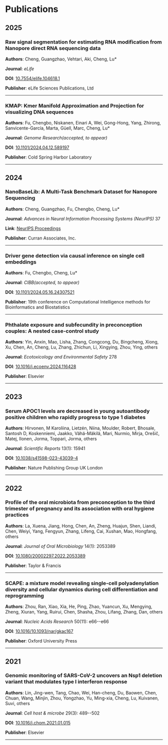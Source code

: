 # Publications

## 2025

### Raw signal segmentation for estimating RNA modification from Nanopore direct RNA sequencing data

**Authors**: Cheng, Guangzhao, Vehtari, Aki, Cheng, Lu*

**Journal**: *eLife* 

**DOI**: [10.7554/elife.104618.1](https://doi.org/10.7554/elife.104618.1)

**Publisher**: eLife Sciences Publications, Ltd

---

### KMAP: Kmer Manifold Approximation and Projection for visualizing DNA sequences

**Authors**: Fu, Chengbo, Niskanen, Einari A, Wei, Gong-Hong, Yang, Zhirong, Sanvicente-García, Marta, Güell, Marc, Cheng, Lu*

**Journal**: *Genome Research(accepted, to appear)* 

**DOI**: [10.1101/2024.04.12.589197](https://doi.org/10.1101/2024.04.12.589197)

**Publisher**: Cold Spring Harbor Laboratory

---


## 2024

### NanoBaseLib: A Multi-Task Benchmark Dataset for Nanopore Sequencing

**Authors**: Cheng, Guangzhao, Fu, Chengbo, Cheng, Lu*

**Journal**: *Advances in Neural Information Processing Systems (NeurIPS)* 37

**Link**: [NeurIPS Proceedings](https://papers.nips.cc/paper_files/paper/2024/hash/8bce223b376f52fb86a148097eebb10d-Abstract-Datasets_and_Benchmarks_Track.html)

**Publisher**: Curran Associates, Inc.

---

### Driver gene detection via causal inference on single cell embeddings

**Authors**: Fu, Chengbo, Cheng, Lu*

**Journal**: *CIBB(accepted, to appear)* 

**DOI**: [10.1101/2024.05.16.24307521](https://doi.org/10.1101/2024.05.16.24307521)

**Publisher**: 19th conference on Computational Intelligence methods for Bioinformatics and Biostatistics

---

### Phthalate exposure and subfecundity in preconception couples: A nested case-control study

**Authors**: Yin, Anxin, Mao, Lisha, Zhang, Congcong, Du, Bingcheng, Xiong, Xu, Chen, An, Cheng, Lu, Zhang, Zhichun, Li, Xingying, Zhou, Ying, others

**Journal**: *Ecotoxicology and Environmental Safety* 278

**DOI**: [10.1016/j.ecoenv.2024.116428](https://doi.org/10.1016/j.ecoenv.2024.116428)

**Publisher**: Elsevier

---


## 2023

### Serum APOC1 levels are decreased in young autoantibody positive children who rapidly progress to type 1 diabetes

**Authors**: Hirvonen, M Karoliina, Lietzén, Niina, Moulder, Robert, Bhosale, Santosh D, Koskenniemi, Jaakko, Vähä-Mäkilä, Mari, Nurmio, Mirja, Orešič, Matej, Ilonen, Jorma, Toppari, Jorma, others

**Journal**: *Scientific Reports* 13(1): 15941

**DOI**: [10.1038/s41598-023-43039-4](https://doi.org/10.1038/s41598-023-43039-4)

**Publisher**: Nature Publishing Group UK London

---


## 2022

### Profile of the oral microbiota from preconception to the third trimester of pregnancy and its association with oral hygiene practices

**Authors**: La, Xuena, Jiang, Hong, Chen, An, Zheng, Huajun, Shen, Liandi, Chen, Weiyi, Yang, Fengyun, Zhang, Lifeng, Cai, Xushan, Mao, Hongfang, others

**Journal**: *Journal of Oral Microbiology* 14(1): 2053389

**DOI**: [10.1080/20002297.2022.2053389](https://doi.org/10.1080/20002297.2022.2053389)

**Publisher**: Taylor \& Francis

---

### SCAPE: a mixture model revealing single-cell polyadenylation diversity and cellular dynamics during cell differentiation and reprogramming

**Authors**: Zhou, Ran, Xiao, Xia, He, Ping, Zhao, Yuancun, Xu, Mengying, Zheng, Xiuran, Yang, Ruirui, Chen, Shasha, Zhou, Lifang, Zhang, Dan, others

**Journal**: *Nucleic Acids Research* 50(11): e66--e66

**DOI**: [10.1016/10.1093/nar/gkac167](https://doi.org/10.1016/10.1093/nar/gkac167)

**Publisher**: Oxford University Press

---


## 2021

### Genomic monitoring of SARS-CoV-2 uncovers an Nsp1 deletion variant that modulates type I interferon response

**Authors**: Lin, Jing-wen, Tang, Chao, Wei, Han-cheng, Du, Baowen, Chen, Chuan, Wang, Minjin, Zhou, Yongzhao, Yu, Ming-xia, Cheng, Lu, Kuivanen, Suvi, others

**Journal**: *Cell host \& microbe* 29(3): 489--502

**DOI**: [10.1016/j.chom.2021.01.015](https://doi.org/10.1016/j.chom.2021.01.015)

**Publisher**: Elsevier

---



